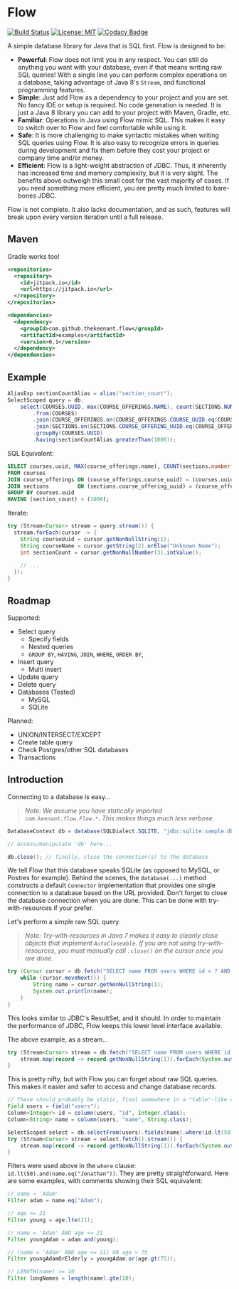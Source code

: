 # Flow 
[![Build Status](https://travis-ci.org/thekeenant/flow.svg?branch=master)](https://travis-ci.org/thekeenant/flow)
[![License: MIT](https://img.shields.io/badge/License-MIT-yellow.svg)](https://opensource.org/licenses/MIT)
[![Codacy Badge](https://api.codacy.com/project/badge/Grade/ff96f2fbc3894502a5acb846f3813a26)](https://www.codacy.com/app/thekeenant/flow?utm_source=github.com&amp;utm_medium=referral&amp;utm_content=thekeenant/flow&amp;utm_campaign=Badge_Grade)

A simple database library for Java that is SQL first. Flow is designed to be:

* **Powerful**: Flow does not limit you in any respect. You can still do anything you want with your database,
  even if that means writing raw SQL queries! With a single line you can perform complex operations 
  on a database, taking advantage of Java 8's `Stream`, and functional programming features.
* **Simple**: Just add Flow as a dependency to your project and you are set. No fancy IDE
  or setup is required. No code generation is needed. It is just a Java 8 library you can add to your project
  with Maven, Gradle, etc.
* **Familiar**: Operations in Java using Flow mimic SQL. This makes it easy to switch over to Flow and feel comfortable
while using it.
* **Safe**: It is more challenging to make syntactic mistakes when writing SQL queries using Flow. It is also easy to recognize errors
  in queries during development and fix them before they cost your project or company time and/or money.
* **Efficient**: Flow is a light-weight abstraction of JDBC. Thus, it inherently has increased time
  and memory complexity, but it is very slight. The benefits above outweigh this small
  cost for the vast majority of cases. If you need something more efficient, you are pretty much limited to bare-bones JDBC.

Flow is not complete. It also lacks documentation, and as such, features will break upon every 
version iteration until a full release.

## Maven

Gradle works too!

```xml
<repositories>
  <repository>
    <id>jitpack.io</id>
    <url>https://jitpack.io</url>
  </repository>
</repositories>

<dependencies>
  <dependency>
    <groupId>com.github.thekeenant.flow</groupId>
    <artifactId>examples</artifactId>
    <version>0.1</version>
  </dependency>
</dependencies>
```

## Example

```java
AliasExp sectionCountAlias = alias("section_count");
SelectScoped query = db.
    select(COURSES.UUID, max(COURSE_OFFERINGS.NAME), count(SECTIONS.NUMBER).as(sectionCountAlias))
        .from(COURSES)
        .join(COURSE_OFFERINGS.on(COURSE_OFFERINGS.COURSE_UUID.eq(COURSES.UUID)))
        .join(SECTIONS.on(SECTIONS.COURSE_OFFERING_UUID.eq(COURSE_OFFERINGS.UUID)))
        .groupBy(COURSES.UUID)
        .having(sectionCountAlias.greaterThan(1000));

```

SQL Equivalent:

```sql
SELECT courses.uuid, MAX(course_offerings.name), COUNT(sections.number) AS section_count 
FROM courses 
JOIN course_offerings ON (course_offerings.course_uuid) = (courses.uuid) 
JOIN sections         ON (sections.course_offering_uuid) = (course_offerings.uuid)
GROUP BY courses.uuid
HAVING (section_count) > (1000);
```

Iterate:

```java
try (Stream<Cursor> stream = query.stream()) {
  stream.forEach(cursor -> {
    String courseUuid = cursor.getNonNullString(1);
    String courseName = cursor.getString(2).orElse("Unknown Name");
    int sectionCount = cursor.getNonNullNumber(3).intValue();

    // ...
  });
}
```


## Roadmap

Supported:
* Select query
    * Specify fields
    * Nested queries
    * `GROUP BY`, `HAVING`, `JOIN`, `WHERE`, `ORDER BY`,
* Insert query
    * Multi insert
* Update query
* Delete query
* Databases (Tested)
    * MySQL
    * SQLite

Planned:
* UNION/INTERSECT/EXCEPT
* Create table query
* Check Postgres/other SQL databases
* Transactions

## Introduction

Connecting to a database is easy...

> _Note: We assume you have statically imported `com.keenant.flow.Flow.*`.
> This makes things much less verbose._

```java
DatabaseContext db = database(SQLDialect.SQLITE, "jdbc:sqlite:sample.db")

// access/manipulate 'db' here...

db.close(); // finally, close the connection(s) to the database
```

We tell Flow that this database speaks SQLite (as opposed to MySQL, or Postres for example).
Behind the scenes, the `database(...)` method constructs a default `Connector` implementation
that provides one single connection to a database based on the URL provided. Don't forget to 
close the database connection when you are done. This can be done with try-with-resources if
your prefer.

Let's perform a simple raw SQL query.

> _Note: Try-with-resources in Java 7 makes it easy to cleanly close objects that implement `AutoCloseable`.
> If you are not using try-with-resources, you must manually call `.close()` on the cursor once you are done._

```java
try (Cursor cursor = db.fetch("SELECT name FROM users WHERE id < ? AND name = ?", 10, "Jonathan")) {
    while (cursor.moveNext()) {
        String name = cursor.getNonNullString(1);
        System.out.println(name);
    }
}
```

This looks similar to JDBC's ResultSet, and it should. In order to maintain the performance of JDBC,
Flow keeps this lower level interface available.

The above example, as a stream...

```java
try (Stream<Cursor> stream = db.fetch("SELECT name FROM users WHERE id < ? AND name = ?", 10, "Jonathan").stream()) {
    stream.map(record -> record.getNonNullString(1)).forEach(System.out::println);
}
```

This is pretty nifty, but with Flow you can forget about raw SQL queries. This makes it easier and safer
to access and change database records.

```java
// These should probably be static, final somewhere in a "table"-like class.
Field users = field("users");
Column<Integer> id = column(users, "id", Integer.class);
Column<String> name = column(users, "name", String.class);

SelectScoped select = db.selectFrom(users).fields(name).where(id.lt(50).and(name.eq("Jonathan")));
try (Stream<Cursor> stream = select.fetch().stream()) {
    stream.map(record -> record.getNonNullString(1)).forEach(System.out::println);
}
```

Filters were used above in the `where` clause: `id.lt(50).and(name.eq("Jonathan"))`. They are pretty
straightforward. Here are some examples, with comments showing their SQL equivalent:

```java
// name = 'Adam'
Filter adam = name.eq("Adam");

// age <= 21
Filter young = age.lte(21);

// name = 'Adam' AND age <= 21
Filter youngAdam = adam.and(young);

// (name = 'Adam' AND age <= 21) OR age > 75
Filter youngAdamOrElderly = youngAdam.or(age.gt(75));

// LENGTH(name) >= 10
Filter longNames = length(name).gte(10);
```
